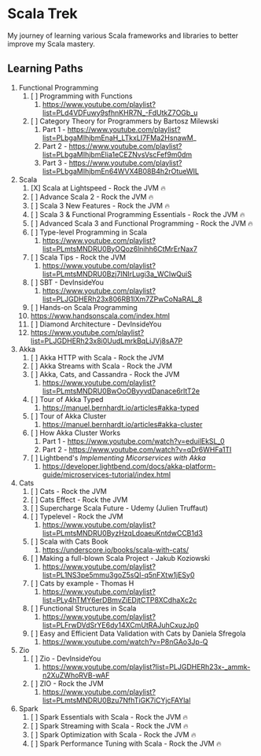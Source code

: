 # Scala Trek
My journey of learning various Scala frameworks and libraries to better improve my Scala mastery.

## Learning Paths

1. Functional Programming
   1. [ ] Programming with Functions
      1. https://www.youtube.com/playlist?list=PLd4VDFuwy9sfhnKHR7N_-FdUtkZ7OGb_u
   2. [ ] Category Theory for Programmers by Bartosz Milewski
      1. Part 1 - https://www.youtube.com/playlist?list=PLbgaMIhjbmEnaH_LTkxLI7FMa2HsnawM_
      2. Part 2 - https://www.youtube.com/playlist?list=PLbgaMIhjbmElia1eCEZNvsVscFef9m0dm
      3. Part 3 - https://www.youtube.com/playlist?list=PLbgaMIhjbmEn64WVX4B08B4h2rOtueWIL
2. Scala
   1. [X] Scala at Lightspeed - Rock the JVM :fire:
   3. [ ] Advance Scala 2 - Rock the JVM :fire:
   4. [ ] Scala 3 New Features - Rock the JVM :fire:
   5. [ ] Scala 3 & Functional Programming Essentials - Rock the JVM :fire:
   6. [ ] Advanced Scala 3 and Functional Programming - Rock the JVM :fire:
   7. [ ] Type-level Programming in Scala
      1. https://www.youtube.com/playlist?list=PLmtsMNDRU0ByOQoz6lnihh6CtMrErNax7
   8. [ ] Scala Tips - Rock the JVM
      1. https://www.youtube.com/playlist?list=PLmtsMNDRU0Bzj7INIrLugi3a_WClwQuiS
   9. [ ] SBT - DevInsideYou
      1. https://www.youtube.com/playlist?list=PLJGDHERh23x806RB1lXm7ZPwCoNaRAL_8
   10. [ ] Hands-on Scala Programming
      1. https://www.handsonscala.com/index.html
   11. [ ] Diamond Architecture - DevInsideYou
      1. https://www.youtube.com/playlist?list=PLJGDHERh23x8i0UudLmrkBqLiJVj8sA7P
3. Akka
   1. [ ] Akka HTTP with Scala - Rock the JVM
   2. [ ] Akka Streams with Scala - Rock the JVM
   3. [ ] Akka, Cats, and Cassandra - Rock the JVM
      1. https://www.youtube.com/playlist?list=PLmtsMNDRU0BwOoOByyvdDanace6rltT2e
   3. [ ] Tour of Akka Typed
      1. https://manuel.bernhardt.io/articles#akka-typed
   4. [ ] Tour of Akka Cluster
      1. https://manuel.bernhardt.io/articles#akka-cluster
   5. [ ] How Akka Cluster Works
      1. Part 1 - https://www.youtube.com/watch?v=eduilEkSL_0
      2. Part 2 - https://www.youtube.com/watch?v=qDr6WHFa1TI
   6. [ ] Lightbend's *Implementing Micorservices with Akka*
      1. https://developer.lightbend.com/docs/akka-platform-guide/microservices-tutorial/index.html
4. Cats
   1. [ ] Cats - Rock the JVM
   2. [ ] Cats Effect - Rock the JVM
   3. [ ] Supercharge Scala Future - Udemy (Julien Truffaut)
   4. [ ] Typelevel - Rock the JVM
      1. https://www.youtube.com/playlist?list=PLmtsMNDRU0ByzHzqLdoaeuKntdwCCB1d3
   5. [ ] Scala with Cats Book
      1. https://underscore.io/books/scala-with-cats/
   6. [ ] Making a full-blown Scala Project - Jakub Koziowski
      1. https://www.youtube.com/playlist?list=PL1NS3pe5mmu3goZ5sQI-q5nFXtw1jESy0
   7. [ ] Cats by example - Thomas H
      1. https://www.youtube.com/playlist?list=PLy4hTMY6erDBmvZiEDjtCTP8XCdhaXc2c
   8. [ ] Functional Structures in Scala
      1. https://www.youtube.com/playlist?list=PLFrwDVdSrYE6dy14XCmUtRAJuhCxuzJp0
   9. [ ] Easy and Efficient Data Validation with Cats by Daniela Sfregola
      1. https://www.youtube.com/watch?v=P8nGAo3Jp-Q
5. Zio
   1. [ ] Zio - DevInsideYou
      1. https://www.youtube.com/playlist?list=PLJGDHERh23x-_ammk-n2XuZWhoRVB-wAF
   2. [ ] ZIO - Rock the JVM
      1. https://www.youtube.com/playlist?list=PLmtsMNDRU0Bzu7NfhTiGK7iCYjcFAYlal
6. Spark
   1. [ ] Spark Essentials with Scala - Rock the JVM :fire:
   2. [ ] Spark Streaming with Scala - Rock the JVM :fire:
   3. [ ] Spark Optimization with Scala - Rock the JVM :fire:
   4. [ ] Spark Performance Tuning with Scala - Rock the JVM :fire:
